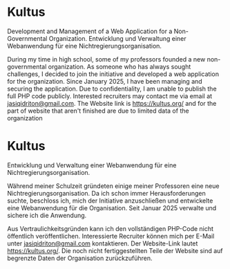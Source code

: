 # Kultus
Development and Management of a Web Application for a Non-Governmental Organization. Entwicklung und Verwaltung einer Webanwendung für eine Nichtregierungsorganisation.

During my time in high school, some of my professors founded a new non-governmental organization. As someone who has always sought challenges, I decided to join the initiative and developed a web application for the organization. Since January 2025, I have been managing and securing the application.
Due to confidentiality, I am unable to publish the full PHP code publicly. Interested recruiters may contact me via email at jasiqidriton@gmail.com.
The Website link is   https://kultus.org/      and for the part of website that aren't finished are due to limited data of the organization

# Kultus
Entwicklung und Verwaltung einer Webanwendung für eine Nichtregierungsorganisation.

Während meiner Schulzeit gründeten einige meiner Professoren eine neue Nichtregierungsorganisation. Da ich schon immer Herausforderungen suchte, beschloss ich, mich der Initiative anzuschließen und entwickelte eine Webanwendung für die Organisation. Seit Januar 2025 verwalte und sichere ich die Anwendung.

Aus Vertraulichkeitsgründen kann ich den vollständigen PHP-Code nicht öffentlich veröffentlichen. Interessierte Recruiter können mich per E-Mail unter jasiqidriton@gmail.com kontaktieren.
Der Website-Link lautet https://kultus.org/. Die noch nicht fertiggestellten Teile der Website sind auf begrenzte Daten der Organisation zurückzuführen.
